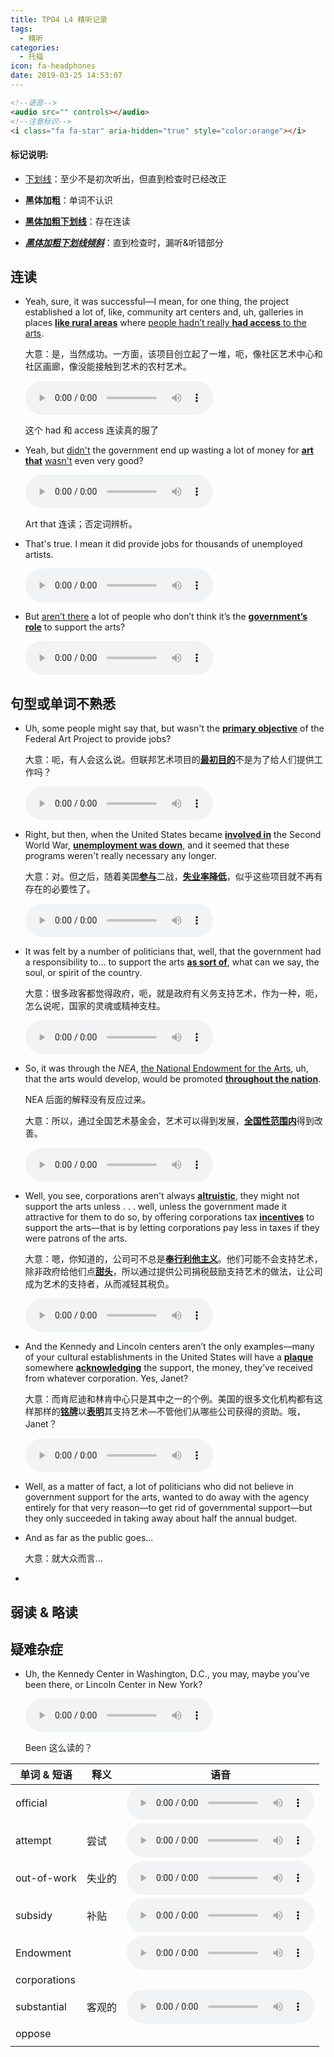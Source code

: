 ```yaml
---
title: TPO4 L4 精听记录
tags:
  - 精听
categories:
  - 托福
icon: fa-headphones
date: 2019-03-25 14:53:07
---
```



<!--more-->

```html
<!--语音-->
<audio src="" controls></audio>
<!--注意标识-->
<i class="fa fa-star" aria-hidden="true" style="color:orange"></i>
```

#### 标记说明: 

* <u>下划线</u>：至少不是初次听出，但直到检查时已经改正

* **黑体加粗**：单词不认识

* **<u>黑体加粗下划线</u>**：存在连读

* ***<u>黑体加粗下划线倾斜</u>***：直到检查时，漏听&听错部分



## 连读

* Yeah, sure, it was successful—I mean, for one thing, the project established a lot of, like, community art centers and, uh, galleries in places <u>**like rural areas**</u> where <u>people hadn’t really **had access** to the arts</u>.

  大意：是，当然成功。一方面，该项目创立起了一堆，呃，像社区艺术中心和社区画廊，像没能接触到艺术的农村艺术。

  <audio src="https://img.kmf.com/qmmp3/1872/75163_20180606130549.mp3" controls></audio>

  这个 had 和 access 连读真的服了

* Yeah, but <u>didn't</u> the government end up wasting a lot of money for <u>**art that**</u> <u>wasn't</u> even very good?

  <audio src="https://img.kmf.com/qmmp3/1872/75167_20180606130549.mp3" controls></audio>

  Art that 连读；否定词辨析。

* That's true. I mean it did provide jobs for thousands of unemployed artists.

  <audio src="https://img.kmf.com/qmmp3/1872/75171_20180606130549.mp3" controls></audio>

* But <u>aren’t there</u> a lot of people who don’t think it’s the <u>**government’s role**</u> to support the arts?

  <audio src="https://img.kmf.com/qmmp3/1872/75191_20180606130549.mp3" controls></audio>

  

## 句型或单词不熟悉

* Uh, some people might say that, but wasn't the <u>**primary objective**</u> of the Federal Art Project to provide jobs?

  大意：呃，有人会这么说。但联邦艺术项目的<u>**最初目的**</u>不是为了给人们提供工作吗？

  <audio src="https://img.kmf.com/qmmp3/1872/75169_20180606130549.mp3" controls></audio>

* Right, but then, when the United States became <u>**involved in**</u> the Second World War, <u>**unemployment was down**</u>, and it seemed that these programs weren't really necessary any longer.

  大意：对。但之后，随着美国<u>**参与**</u>二战，<u>**失业率降低**</u>，似乎这些项目就不再有存在的必要性了。

  <audio src="https://img.kmf.com/qmmp3/1872/75173_20180606130549.mp3" controls></audio>

* It was felt by a number of politicians that, well, that the government had a responsibility to... to support the arts <u>**as sort of**</u>, what can we say, the soul, or spirit of the country.

  大意：很多政客都觉得政府，呃，就是政府有义务支持艺术，作为一种，呃，怎么说呢，国家的灵魂或精神支柱。

  <audio src="https://img.kmf.com/qmmp3/1872/75176_20180606130549.mp3" controls></audio>

* So, it was through the *NEA*, <u>the National Endowment for the Arts</u>, uh, that the arts would develop, would be promoted <u>**throughout the nation**</u>.

  NEA 后面的解释没有反应过来。

  大意：所以，通过全国艺术基金会，艺术可以得到发展，<u>**全国性范围内**</u>得到改善。

  <audio src="https://img.kmf.com/qmmp3/1872/75180_20180606130549.mp3" controls></audio>

* Well, you see, corporations aren't always <u>**altruistic**</u>, they might not support the arts unless . . . well, unless the government made it attractive for them to do so, by offering corporations tax <u>**incentives**</u> to support the arts—that is by letting corporations pay less in taxes if they were patrons of the arts.

  大意：嗯，你知道的，公司可不总是<u>**奉行利他主义**</u>。他们可能不会支持艺术，除非政府给他们点<u>**甜头**</u>，所以通过提供公司捐税鼓励支持艺术的做法，让公司成为艺术的支持者，从而减轻其税负。

  <audio src="https://img.kmf.com/qmmp3/1872/75186_20180606130549.mp3" controls></audio>

* And the Kennedy and Lincoln centers aren’t the only examples—many of your cultural establishments in the United States will have a <u>**plaque**</u> somewhere <u>**acknowledging**</u> the support, the money, they’ve received from whatever corporation. Yes, Janet?

  大意：而肯尼迪和林肯中心只是其中之一的个例。美国的很多文化机构都有这样那样的<u>**铭牌**</u>以<u>**表明**</u>其支持艺术—不管他们从哪些公司获得的资助。哦，Janet？

  <audio src="https://img.kmf.com/qmmp3/1872/75189_20180606130549.mp3" controls></audio>

* Well, as a matter of fact, a lot of politicians who did not believe in government support for the arts, wanted to do away with the agency entirely for that very reason—to get rid of governmental support—but they only succeeded in taking away about half the annual budget.

* And as far as the public goes...

  大意：就大众而言...

* 

## 弱读 & 略读



## 疑难杂症

* Uh, the Kennedy Center in Washington, D.C., you may, maybe you’ve been there, or Lincoln Center in New York?

  <audio src="https://img.kmf.com/qmmp3/1872/75187_20180606130549.mp3" controls></audio>

  Been 这么读的？



| 单词 & 短语  | 释义   | 语音                                                         |
| ------------ | ------ | ------------------------------------------------------------ |
| official     |        | <audio src="https://img.kmf.com/qmmp3/1872/75154_20180606130549.mp3" controls></audio> |
| attempt      | 尝试   | <audio src="https://img.kmf.com/qmmp3/1872/75155_20180606130549.mp3" controls></audio> |
| out-of-work  | 失业的 | <audio src="https://img.kmf.com/qmmp3/1872/75159_20180606130549.mp3" controls></audio> |
| subsidy      | 补贴   | <audio src="https://img.kmf.com/qmmp3/1872/75177_20180606130549.mp3" controls></audio> |
| Endowment    |        | <audio src="https://img.kmf.com/qmmp3/1872/75178_20180606130549.mp3" controls></audio> |
| corporations |        |                                                              |
| substantial  | 客观的 | <audio src="https://img.kmf.com/qmmp3/1872/75188_20180606130549.mp3" controls></audio> |
| oppose       |        |                                                              |
|              |        |                                                              |